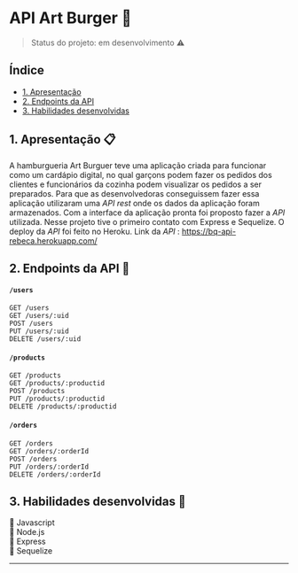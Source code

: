 # API Art Burger :hamburger:

> Status do projeto: em desenvolvimento :warning:

## Índice

* [1. Apresentação](#1-apresentação)
* [2. Endpoints da API](#2-endpoints-da-API)
* [3. Habilidades desenvolvidas](#3-habilidades-desenvolvidas)

## 1. Apresentação :clipboard:

A hamburgueria Art Burguer teve uma aplicação criada para funcionar como um cardápio digital, no qual garçons podem fazer os pedidos dos clientes e funcionários da cozinha podem visualizar os pedidos a ser preparados.
Para que as desenvolvedoras conseguissem fazer essa aplicação utilizaram uma _API rest_ onde os dados da aplicação foram armazenados.
Com a interface da aplicação pronta foi proposto fazer a _API_ utilizada. 
Nesse projeto tive o primeiro contato com Express e Sequelize. 
O deploy da _API_ foi feito no Heroku.
Link da _API_ : https://bq-api-rebeca.herokuapp.com/



## 2. Endpoints da API :round_pushpin:

#### `/users`

`GET /users` <br>
`GET /users/:uid`<br>
`POST /users`<br>
`PUT /users/:uid`<br>
`DELETE /users/:uid`

#### `/products`

`GET /products`<br>
`GET /products/:productid`<br>
`POST /products`<br>
`PUT /products/:productid`<br>
`DELETE /products/:productid`

#### `/orders`

`GET /orders`<br>
`GET /orders/:orderId`<br>
`POST /orders`<br>
`PUT /orders/:orderId`<br>
`DELETE /orders/:orderId`

## 3. Habilidades desenvolvidas :dart: 


:pushpin: Javascript<br>
:pushpin: Node.js<br>
:pushpin: Express<br>
:pushpin: Sequelize

---